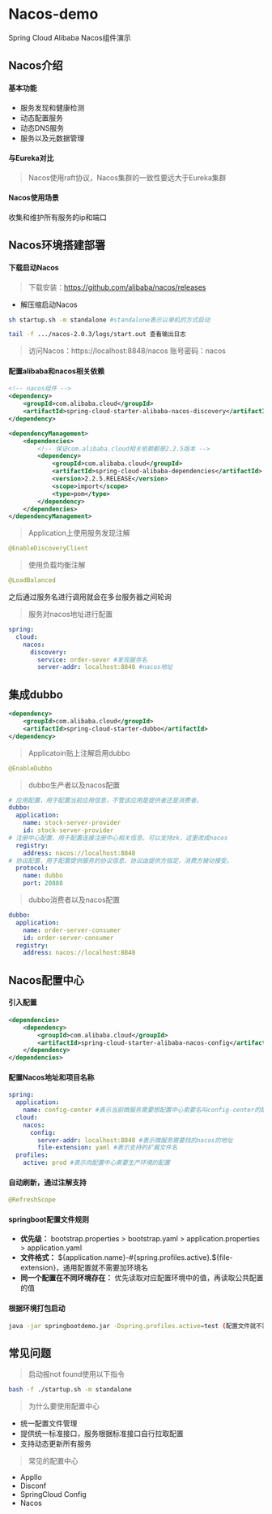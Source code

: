 # Nacos-demo

Spring Cloud Alibaba Nacos组件演示

## Nacos介绍

#### 基本功能

- 服务发现和健康检测
- 动态配置服务
- 动态DNS服务
- 服务以及元数据管理

#### 与Eureka对比

> Nacos使用raft协议，Nacos集群的一致性要远大于Eureka集群

#### Nacos使用场景

收集和维护所有服务的ip和端口

## Nacos环境搭建部署

#### 下载启动Nacos

> 下载安装：https://github.com/alibaba/nacos/releases

- 解压缩启动Nacos
```bash
sh startup.sh -m standalone #standalone表示以单机的方式启动

tail -f .../nacos-2.0.3/logs/start.out 查看输出日志
```
> 访问Nacos：https://localhost:8848/nacos 账号密码：nacos

#### 配置alibaba和nacos相关依赖
```xml
<!-- nacos组件 -->
<dependency>
    <groupId>com.alibaba.cloud</groupId>
    <artifactId>spring-cloud-starter-alibaba-nacos-discovery</artifactId>
</dependency>

<dependencyManagement>
    <dependencies>
        <!-- 保证com.alibaba.cloud相关依赖都是2.2.5版本 -->
        <dependency>
            <groupId>com.alibaba.cloud</groupId>
            <artifactId>spring-cloud-alibaba-dependencies</artifactId>
            <version>2.2.5.RELEASE</version>
            <scope>import</scope>
            <type>pom</type>
        </dependency>
    </dependencies>
</dependencyManagement>
```
> Application上使用服务发现注解

```java
@EnableDiscoveryClient
```

> 使用负载均衡注解

```java
@LoadBalanced
```
之后通过服务名进行调用就会在多台服务器之间轮询

> 服务对nacos地址进行配置

```yaml
spring:
  cloud:
    nacos:
      discovery:
        service: order-sever #发现服务名
        server-addr: localhost:8848 #nacos地址
```
## 集成dubbo

```xml
<dependency>
    <groupId>com.alibaba.cloud</groupId>
    <artifactId>spring-cloud-starter-dubbo</artifactId>
</dependency>
```
> Applicatoin贴上注解启用dubbo

```java
@EnableDubbo
```
> dubbo生产者以及nacos配置

```yaml
# 应用配置，用于配置当前应用信息，不管该应用是提供者还是消费者。
dubbo:
  application:
    name: stock-server-provider
    id: stock-server-provider
# 注册中心配置，用于配置连接注册中心相关信息。可以支持zk，这里改成nacos
  registry:
    address: nacos://localhost:8848
# 协议配置，用于配置提供服务的协议信息，协议由提供方指定，消费方被动接受。
  protocol:
    name: dubbo
    port: 20888
```

> dubbo消费者以及nacos配置

```yaml
dubbo:
  application:
    name: order-server-consumer
    id: order-server-consumer
  registry:
    address: nacos://localhost:8848
```

## Nacos配置中心

#### 引入配置

```xml
<dependencies>
    <dependency>
        <groupId>com.alibaba.cloud</groupId>
        <artifactId>spring-cloud-starter-alibaba-nacos-config</artifactId>
    </dependency>
</dependencies>
```
#### 配置Nacos地址和项目名称

```yaml
spring:
  application:
    name: config-center #表示当前微服务需要想配置中心索要名叫config-center的配置
  cloud:
    nacos:
      config:
        server-addr: localhost:8848 #表示微服务需要找的nacos的地址
        file-extension: yaml #表示支持的扩展文件名
  profiles:  
    active: prod #表示向配置中心索要生产环境的配置
```

#### 自动刷新，通过注解支持
```java
@RefreshScope
```

#### springboot配置文件规则

- **优先级：** bootstrap.properties > bootstrap.yaml > application.properties > application.yaml
- **文件格式：** ${application.name}-#{spring.profiles.active}.${file-extension}，通用配置就不需要加环境名
- **同一个配置在不同环境存在：** 优先读取对应配置环境中的值，再读取公共配置的值

#### 根据环境打包启动

```bash
java -jar springbootdemo.jar -Dspring.profiles.active=test (配置文件就不需要写)
```

## 常见问题

> 启动报not found使用以下指令
```bash
bash -f ./startup.sh -m standalone
```

> 为什么要使用配置中心

- 统一配置文件管理
- 提供统一标准接口，服务根据标准接口自行拉取配置
- 支持动态更新所有服务

> 常见的配置中心

- Appllo
- Disconf
- SpringCloud Config
- Nacos






